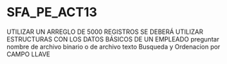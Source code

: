 # SFA_PE_ACT13
UTILIZAR UN ARREGLO DE 5000 REGISTROS    SE DEBERÁ UTILIZAR ESTRUCTURAS CON LOS DATOS BÁSICOS DE UN EMPLEADO   preguntar nombre de archivo binario o de archivo texto   Busqueda y Ordenacion por CAMPO LLAVE
